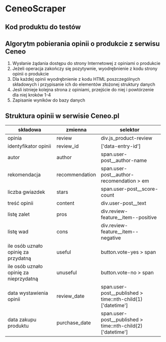 # CeneoScraper

## Kod produktu do testów

## Algorytm pobierania opinii o produkcie z serwisu Ceneo
1. Wysłanie żądania dostępu do strony Internetowej z opiniami o produkcie
2. Jeżeli operacja zakończy się pozytywnie, wyodrębnienie z kodu strony opinii o produkcie
3. Dla każdej opinii wyodrębnienie z kodu HTML poszczególnych składowych i przypisanie ich do elementów złożonej struktury danych
4. Jesli istnieje kolejna strona z opiniami, przejście do niej i powtórzenie dla niej kroków 1-4
5. Zapisanie wyników do bazy danych 

## Struktura opinii w serwisie Ceneo.pl
|składowa|zmienna|selektor|
|--------|-------|--------|
|opinia|review|div.js_product-review|
|identyfikator opinii|review_id|['data-entry-id']|
|autor|author|span.user-post__author-name|
|rekomendacja|recommendation|span.user-post__author-recomendation > em|
|liczba gwiazdek|stars|span.user-post__score-count|
|treść opinii|content|div.user-post__text|
|listę zalet|pros|div.review-feature__item--positive|
|listę wad|cons|div.review-feature__item--negative|
|ile osób uznało opinię za przydatną|useful|button.vote-yes > span|
|ile osób uznało opinię za nieprzydatną|unuseful|button.vote-no > span|
|data wystawienia opinii|review_date|span.user-post__published > time::nth-child(1)['datetime']|
|data zakupu produktu|purchase_date|span.user-post__published > time::nth-child(2)['datetime']|

